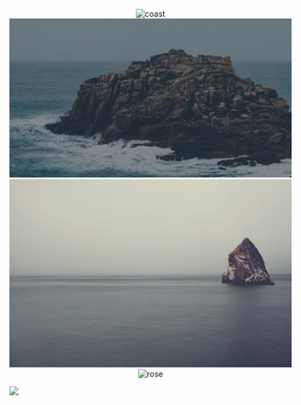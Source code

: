 <p align='center'>
<img src='coast.png' alt='coast' width='600'/>

<img src='rocks.jpg' alt='hugeee rock' width='600'/>

<img src='pointy_rock.jpg' alt='ocean rock' width='600'/>

<img src='peony.jpg' alt='rose' width='600'/>

<a href='https://github.com/mountain-theme/Mountain'><img src='https://img.shields.io/static/v1?label=Powered%20By&message=Mountain&color=9ec49f&style=for-the-badge&labelColor=0f0f0f'></a>
</p>

